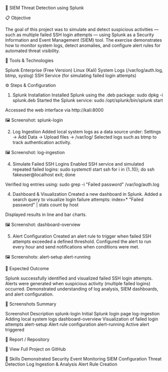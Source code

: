 🧠 SIEM Threat Detection using Splunk

📋 Objective

The goal of this project was to simulate and detect suspicious activities — such as multiple failed SSH login attempts — using Splunk as a Security Information and Event Management (SIEM) tool.
The exercise demonstrates how to monitor system logs, detect anomalies, and configure alert rules for automated threat visibility.

🧩 Tools & Technologies

Splunk Enterprise (Free Version)
Linux (Kali)
System Logs (/var/log/auth.log, btmp, syslog)
SSH Service (for simulating failed login attempts)


⚙️ Steps & Configuration

1. Splunk Installation
Installed Splunk using the .deb package:
sudo dpkg -i splunk.deb
Started the Splunk service:
sudo /opt/splunk/bin/splunk start

Accessed the web interface via http://kali:8000

🖼️ Screenshot: splunk-login


2. Log Ingestion
Added local system logs as a data source under:
Settings → Add Data → Upload files → /var/log/
Selected logs such as btmp to track authentication activity.

🖼️ Screenshot: log-ingestion


4. Simulate Failed SSH Logins
Enabled SSH service and simulated repeated failed logins:
sudo systemctl start ssh
for i in {1..10}; do ssh fakeuser@localhost exit; done

Verified log entries using:
sudo grep -i "Failed password" /var/log/auth.log


4. Dashboard & Visualization
Created a new dashboard in Splunk.
Added a search query to visualize login failure attempts:
index=* "Failed password" | stats count by host

Displayed results in line and bar charts.

🖼️ Screenshot: dashboard-overview


5. Alert Configuration
Created an alert rule to trigger when failed SSH attempts exceeded a defined threshold.
Configured the alert to run every hour and send notifications when conditions were met.

🖼️ Screenshots:
alert-setup
alert-running


🧾 Expected Outcome

Splunk successfully identified and visualized failed SSH login attempts.
Alerts were generated when suspicious activity (multiple failed logins) occurred.
Demonstrated understanding of log analysis, SIEM dashboards, and alert configuration.


📸 Screenshots Summary

Screenshot	Description
splunk-login	Initial Splunk login page
log-ingestion	Adding local system logs
dashboard-overview	Visualization of failed login attempts
alert-setup	Alert rule configuration
alert-running	Active alert triggered


📂 Report / Repository

🔗 View Full Project on GitHub


🧠 Skills Demonstrated
Security Event Monitoring
SIEM Configuration
Threat Detection
Log Ingestion & Analysis
Alert Rule Creation
